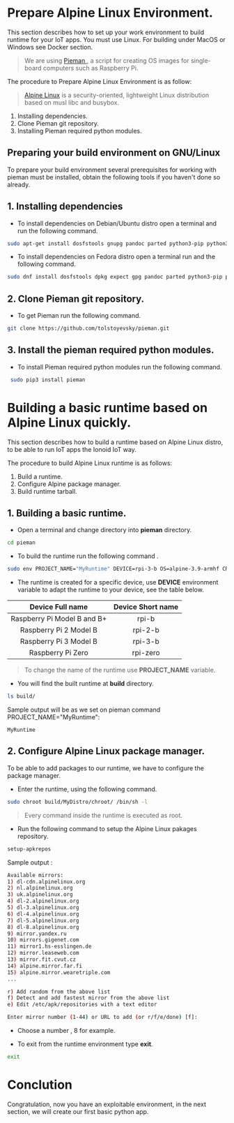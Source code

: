 
# Prepare Alpine Linux Environment.

This section describes how to set up your work environment to build runtime for your IoT apps. You must use Linux. 
For building under MacOS or Windows see Docker section. 

> We are using <a href="https://github.com/tolstoyevsky/pieman" target="_blank"> Pieman </a>, a script for creating OS images for single-board computers such as Raspberry Pi.

The procedure to Prepare Alpine Linux Environment is as follow: 

> [Alpine Linux](https://alpinelinux.org/) is a security-oriented, lightweight Linux distribution based on musl libc and busybox.

1. Installing dependencies.
2. Clone Pieman git repository.
3. Installing Pieman required python modules.


## Preparing your build environment on GNU/Linux 

To prepare your build environment several prerequisites for working with pieman must be installed, obtain the following tools if you haven't done so already.


## 1. Installing dependencies 

 - To install dependencies on Debian/Ubuntu distro open a terminal and  run the following command. 


```bash 
sudo apt-get install dosfstools gnupg pandoc parted python3-pip python3-setuptools python3-yaml qemu-user-static rsync uuid-runtime wget whois
```


 - To install dependencies on Fedora distro open a terminal run and the following command.


```bash 
sudo dnf install dosfstools dpkg expect gpg pandoc parted python3-pip python3-PyYAML python3-setuptools qemu-user-static rsync wget
```

## 2. Clone Pieman git repository.

 - To get Pieman run the following command.

```bash
git clone https://github.com/tolstoyevsky/pieman.git
```

## 3. Install the pieman required python modules.
 
 - To install Pieman required python modules run the following command.

```bash 
 sudo pip3 install pieman 
```

# Building a basic runtime based on Alpine Linux quickly.

This section describes how to build a runtime based on Alpine Linux distro, to be able to run IoT apps the Ionoid IoT way.

The procedure to build Alpine Linux runtime is as follows:
 
 1. Build a runtime.
 2. Configure Alpine package manager.
 3. Build runtime tarball.

## 1. Building a basic runtime.

 - Open a terminal and change directory into **pieman** directory. 

```bash
cd pieman
```
 - To build the runtime run the following command .

```bash 
sudo env PROJECT_NAME="MyRuntime" DEVICE=rpi-3-b OS=alpine-3.9-armhf CREATE_ONLY_CHROOT=true ./pieman.sh
```

 - The runtime is created for a specific device, use **DEVICE** environment variable to adapt the runtime to your device,  see the table below.


| Device Full name            | Device Short name |
| :-------------------------: | :---------------: |
| Raspberry Pi Model B and B+ | rpi-b             |
| Raspberry Pi 2 Model B      | rpi-2-b           |
| Raspberry Pi 3 Model B      | rpi-3-b           |
| Raspberry Pi Zero           | rpi-zero          |


> To change the name of the runtime use **PROJECT_NAME** variable.



 - You will find the built runtime  at **build** directory.

```bash
ls build/
```
Sample output will be as we set on pieman command PROJECT_NAME="MyRuntime":

    MyRuntime

## 2. Configure Alpine Linux package manager.

 To be able to add packages to our runtime, we have to configure the package manager.

 - Enter the runtime, using the following command.

```bash
sudo chroot build/MyDistro/chroot/ /bin/sh -l
```

>  Every command inside the runtime is executed as root.


 - Run the following command to setup the Alpine Linux pakages repository.


```bash 
setup-apkrepos
```

Sample output :

```bash
Available mirrors:
1) dl-cdn.alpinelinux.org
2) nl.alpinelinux.org
3) uk.alpinelinux.org
4) dl-2.alpinelinux.org
5) dl-3.alpinelinux.org
6) dl-4.alpinelinux.org
7) dl-5.alpinelinux.org
8) dl-8.alpinelinux.org
9) mirror.yandex.ru
10) mirrors.gigenet.com
11) mirror1.hs-esslingen.de
12) mirror.leaseweb.com
13) mirror.fit.cvut.cz
14) alpine.mirror.far.fi
15) alpine.mirror.wearetriple.com
...

r) Add random from the above list
f) Detect and add fastest mirror from the above list
e) Edit /etc/apk/repositories with a text editor

Enter mirror number (1-44) or URL to add (or r/f/e/done) [f]:
```


 - Choose a number , 8 for example.

 - To exit from the runtime environment type **exit**.

```bash 
exit 
```

# Conclution

Congratulation, now you have an exploitable environment, in the next section,
we will create our first basic python app.